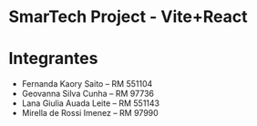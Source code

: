 # SmarTech Project - Vite+React

# Integrantes
- Fernanda Kaory Saito – RM 551104 
- Geovanna Silva Cunha – RM 97736 
- Lana Giulia Auada Leite – RM 551143 
- Mirella de Rossi Imenez – RM 97990 
